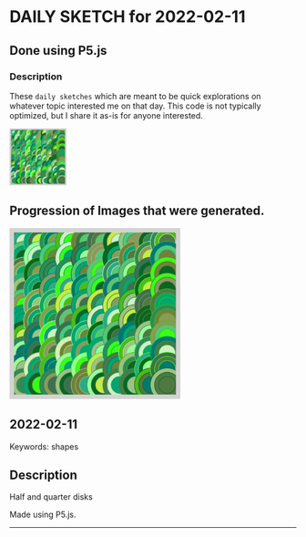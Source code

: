 # DAILY SKETCH for 2022-02-11

## Done using P5.js

### Description

These `daily sketches` which are meant to be quick explorations     on whatever topic interested me on that day. This code is not typically optimized, but I share it as-is     for anyone interested.

<img src = 'images/keep_2022-02-11-20-18-24.png' width = '100'> 

## Progression of Images that were generated.

<img src = 'images/keep_2022-02-11-20-18-24.png' width = '300'> 




## 2022-02-11
Keywords: shapes
 

## Description 

 Half and quarter disks
 

Made using P5.js. 

-----

